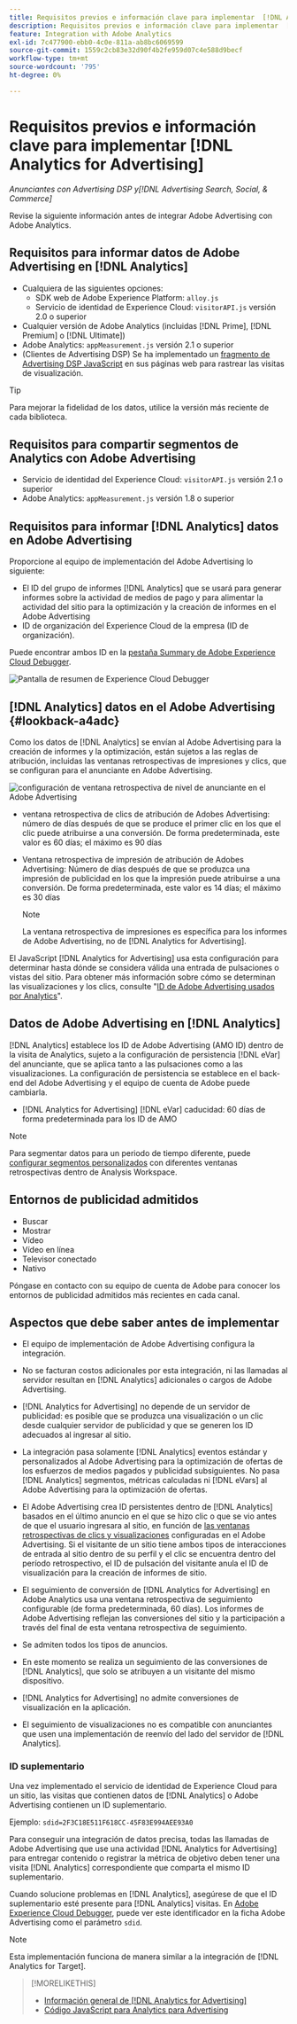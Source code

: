 ```yaml
---
title: Requisitos previos e información clave para implementar  [!DNL Analytics for Advertising]
description: Requisitos previos e información clave para implementar  [!DNL Analytics for Advertising]
feature: Integration with Adobe Analytics
exl-id: 7c477900-ebb0-4c0e-811a-ab8bc6069599
source-git-commit: 1559c2cb83e32d90f4b2fe959d07c4e588d9becf
workflow-type: tm+mt
source-wordcount: '795'
ht-degree: 0%

---
```


# Requisitos previos e información clave para implementar [!DNL Analytics for Advertising]

*Anunciantes con Advertising DSP y[!DNL Advertising Search, Social, & Commerce]*

Revise la siguiente información antes de integrar Adobe Advertising con Adobe Analytics.

## Requisitos para informar datos de Adobe Advertising en [!DNL Analytics]

* Cualquiera de las siguientes opciones:
   * SDK web de Adobe Experience Platform: `alloy.js`
   * Servicio de identidad de Experience Cloud: `visitorAPI.js` versión 2.0 o superior
* Cualquier versión de Adobe Analytics (incluidas [!DNL Prime], [!DNL Premium] o [!DNL Ultimate])
* Adobe Analytics: `appMeasurement.js` versión 2.1 o superior
* (Clientes de Advertising DSP) Se ha implementado un [fragmento de Advertising DSP JavaScript](javascript.md) en sus páginas web para rastrear las visitas de visualización.

>[!TIP]
>
>Para mejorar la fidelidad de los datos, utilice la versión más reciente de cada biblioteca.

## Requisitos para compartir segmentos de Analytics con Adobe Advertising

* Servicio de identidad del Experience Cloud: `visitorAPI.js` versión 2.1 o superior
* Adobe Analytics: `appMeasurement.js` versión 1.8 o superior

## Requisitos para informar [!DNL Analytics] datos en Adobe Advertising

Proporcione al equipo de implementación del Adobe Advertising lo siguiente:

* El ID del grupo de informes [!DNL Analytics] que se usará para generar informes sobre la actividad de medios de pago y para alimentar la actividad del sitio para la optimización y la creación de informes en el Adobe Advertising
* ID de organización del Experience Cloud de la empresa (ID de organización).

Puede encontrar ambos ID en la [pestaña Summary de Adobe Experience Cloud Debugger](https://experienceleague.adobe.com/docs/debugger/using-v2/summary.html).

![Pantalla de resumen de Experience Cloud Debugger](/help/integrations/assets/a4adc-debugger-summary.png)

## [!DNL Analytics] datos en el Adobe Advertising {#lookback-a4adc}

Como los datos de [!DNL Analytics] se envían al Adobe Advertising para la creación de informes y la optimización, están sujetos a las reglas de atribución, incluidas las ventanas retrospectivas de impresiones y clics, que se configuran para el anunciante en Adobe Advertising.

![configuración de ventana retrospectiva de nivel de anunciante en el Adobe Advertising](/help/integrations/assets/a4adc-lookbacks.png)

* ventana retrospectiva de clics de atribución de Adobes Advertising: número de días después de que se produce el primer clic en los que el clic puede atribuirse a una conversión. De forma predeterminada, este valor es 60 días; el máximo es 90 días
* Ventana retrospectiva de impresión de atribución de Adobes Advertising: Número de días después de que se produzca una impresión de publicidad en los que la impresión puede atribuirse a una conversión. De forma predeterminada, este valor es 14 días; el máximo es 30 días

  >[!NOTE]
  >
  > La ventana retrospectiva de impresiones es específica para los informes de Adobe Advertising, no de [!DNL Analytics for Advertising].

El JavaScript [!DNL Analytics for Advertising] usa esta configuración para determinar hasta dónde se considera válida una entrada de pulsaciones o vistas del sitio. Para obtener más información sobre cómo se determinan las visualizaciones y los clics, consulte &quot;[ID de Adobe Advertising usados por Analytics](ids.md)&quot;.

## Datos de Adobe Advertising en [!DNL Analytics]

[!DNL Analytics] establece los ID de Adobe Advertising (AMO ID) dentro de la visita de Analytics, sujeto a la configuración de persistencia [!DNL eVar] del anunciante, que se aplica tanto a las pulsaciones como a las visualizaciones. La configuración de persistencia se establece en el back-end del Adobe Advertising y el equipo de cuenta de Adobe puede cambiarla.

* [!DNL Analytics for Advertising] [!DNL eVar] caducidad: 60 días de forma predeterminada para los ID de AMO

>[!NOTE]
>
>Para segmentar datos para un periodo de tiempo diferente, puede [configurar segmentos personalizados](https://experienceleague.adobe.com/docs/analytics/components/segmentation/segmentation-workflow/seg-build.html) con diferentes ventanas retrospectivas dentro de Analysis Workspace.

## Entornos de publicidad admitidos

* Buscar
* Mostrar
* Vídeo
* Vídeo en línea
* Televisor conectado
* Nativo

Póngase en contacto con su equipo de cuenta de Adobe para conocer los entornos de publicidad admitidos más recientes en cada canal.

## Aspectos que debe saber antes de implementar

* El equipo de implementación de Adobe Advertising configura la integración.

* No se facturan costos adicionales por esta integración, ni las llamadas al servidor resultan en [!DNL Analytics] adicionales o cargos de Adobe Advertising.

* [!DNL Analytics for Advertising] no depende de un servidor de publicidad: es posible que se produzca una visualización o un clic desde cualquier servidor de publicidad y que se generen los ID adecuados al ingresar al sitio.

* La integración pasa solamente [!DNL Analytics] eventos estándar y personalizados al Adobe Advertising para la optimización de ofertas de los esfuerzos de medios pagados y publicidad subsiguientes. No pasa [!DNL Analytics] segmentos, métricas calculadas ni [!DNL eVars] al Adobe Advertising para la optimización de ofertas.

* El Adobe Advertising crea ID persistentes dentro de [!DNL Analytics] basados en el último anuncio en el que se hizo clic o que se vio antes de que el usuario ingresara al sitio, en función de [las ventanas retrospectivas de clics y visualizaciones](#lookback-a4adc) configuradas en el Adobe Advertising. Si el visitante de un sitio tiene ambos tipos de interacciones de entrada al sitio dentro de su perfil y el clic se encuentra dentro del período retrospectivo, el ID de pulsación del visitante anula el ID de visualización para la creación de informes de sitio.

* El seguimiento de conversión de [!DNL Analytics for Advertising] en Adobe Analytics usa una ventana retrospectiva de seguimiento configurable (de forma predeterminada, 60 días). Los informes de Adobe Advertising reflejan las conversiones del sitio y la participación a través del final de esta ventana retrospectiva de seguimiento.

* Se admiten todos los tipos de anuncios. <!--Clarify what this might include. It used to include CTV, but not anymore: However, not all ad environments are supported. -->

* En este momento se realiza un seguimiento de las conversiones de [!DNL Analytics], que solo se atribuyen a un visitante del mismo dispositivo.

* [!DNL Analytics for Advertising] no admite conversiones de visualización en la aplicación.

* El seguimiento de visualizaciones no es compatible con anunciantes que usen una implementación de reenvío del lado del servidor de [!DNL Analytics].

### ID suplementario

Una vez implementado el servicio de identidad de Experience Cloud para un sitio, las visitas que contienen datos de [!DNL Analytics] o Adobe Advertising contienen un ID suplementario.

Ejemplo: `sdid=2F3C18E511F618CC-45F83E994AEE93A0`

Para conseguir una integración de datos precisa, todas las llamadas de Adobe Advertising que use una actividad [!DNL Analytics for Advertising] para entregar contenido o registrar la métrica de objetivo deben tener una visita [!DNL Analytics] correspondiente que comparta el mismo ID suplementario.

Cuando solucione problemas en [!DNL Analytics], asegúrese de que el ID suplementario esté presente para [!DNL Analytics] visitas. En [Adobe Experience Cloud Debugger](https://experienceleague.adobe.com/docs/debugger/using-v2/summary.html), puede ver este identificador en la ficha Adobe Advertising como el parámetro `sdid`.

>[!NOTE]
>
> Esta implementación funciona de manera similar a la integración de [!DNL Analytics for Target].

>[!MORELIKETHIS]
>
>* [Información general de [!DNL Analytics for Advertising]](overview.md)
>* [Código JavaScript para Analytics para Advertising](/help/integrations/analytics/javascript.md)
